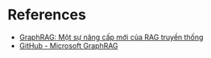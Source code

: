 # References

- [GraphRAG: Một sự nâng cấp mới của RAG truyền thống](https://viblo.asia/p/graphrag-mot-su-nang-cap-moi-cua-rag-truyen-thong-chang-EoW4oXRBJml)
- [GitHub - Microsoft GraphRAG](https://github.com/microsoft/graphrag)
